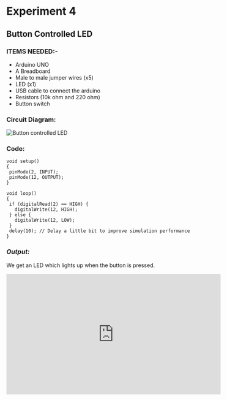 # Experiment 4
## Button Controlled LED
### __ITEMS NEEDED:-__
* Arduino UNO
* A Breadboard
* Male to male jumper wires (x5)
* LED (x1)
* USB cable to connect the arduino
* Resistors (10k ohm and 220 ohm)
* Button switch

### Circuit Diagram:
![Button controlled LED](https://user-images.githubusercontent.com/69799424/147852038-bb243f6e-2101-4631-a4f4-b30a19df83a2.png)



### Code:

 ```
void setup()
{
  pinMode(2, INPUT);
  pinMode(12, OUTPUT);
}

void loop()
{
  if (digitalRead(2) == HIGH) {
    digitalWrite(12, HIGH);
  } else {
    digitalWrite(12, LOW);
  }
  delay(10); // Delay a little bit to improve simulation performance
}

```
### _Output:_
We get an LED which lights up when the button is pressed.

<iframe width="560" height="315" src="https://www.youtube.com/embed/bcOF31Ylf1E" title="YouTube video player" frameborder="0" allow="accelerometer; autoplay; clipboard-write; encrypted-media; gyroscope; picture-in-picture" allowfullscreen></iframe>


